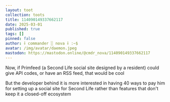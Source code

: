 ```yaml
---
layout: toot
collection: toots
title: 114090149337662117
date: 2025-03-01
published: true
tags: []
pinned: false
author: ⸸ commander ░ nova ⸸ :~$
avatar: /img/avatar/daemon.jpeg
mastodon: https://mastodon.online/@cmdr_nova/114090149337662117
---
```


Now, if Primfeed (a Second Life social site designed by a resident) could give API codes, or have an RSS feed, that would be cool

But the developer behind it is more interested in having 40 ways to pay him for setting up a social site for Second Life rather than features that don't keep it a closed-off ecosystem
